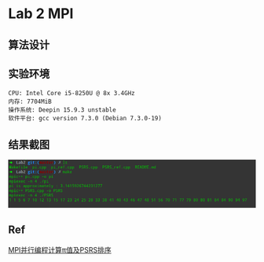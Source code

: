 # Lab 2 MPI

## 算法设计





## 实验环境

```
CPU: Intel Core i5-8250U @ 8x 3.4GHz
内存: 7704MiB
操作系统: Deepin 15.9.3 unstable
软件平台: gcc version 7.3.0 (Debian 7.3.0-19)
```

## 结果截图

![1555578705421](README.assets/1555578705421.png)

## Ref

[MPI并行编程计算π值及PSRS排序](<https://blog.csdn.net/rectsuly/article/details/70307580>)